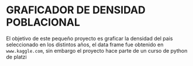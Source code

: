 # GRAFICADOR DE DENSIDAD POBLACIONAL

El objetivo de este pequeño proyecto es graficar la densidad del pais seleccionado en los distintos años, el data frame fue obtenido en `www.kaggle.com`, sin embargo el proyecto hace parte de un curso de python de platzi